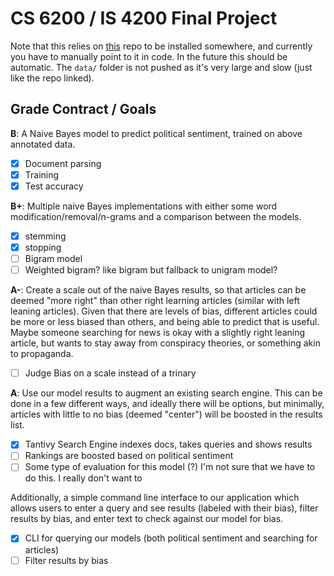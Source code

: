# CS 6200 / IS 4200 Final Project

Note that this relies on [this](https://github.com/ramybaly/Article-Bias-Prediction) repo to be
installed somewhere, and currently you have to manually point to it in code. In the future this
should be automatic. The `data/` folder is not pushed as it's very large and slow (just like the
repo linked).

## Grade Contract / Goals
**B**:  A Naive Bayes model to predict political sentiment, trained on above annotated data.
- [x] Document parsing
- [x] Training
- [x] Test accuracy

**B+**:  Multiple naive Bayes implementations with either some word modification/removal/n-grams and
a comparison between the models.
- [x] stemming
- [x] stopping
- [ ] Bigram model
- [ ] Weighted bigram? like bigram but fallback to unigram model?

**A-**:  Create a scale out of the naive Bayes results, so that articles can be deemed "more right"
than other right learning articles (similar with left leaning articles). Given that there are levels
of bias, different articles could be more or less biased than others, and being able to predict that
is useful. Maybe someone searching for news is okay with a slightly right leaning article, but wants
to stay away from conspiracy theories, or something akin to propaganda.
- [ ] Judge Bias on a scale instead of a trinary

**A**:  Use our model results to augment an existing search engine. This can be done in a few
different ways, and ideally there will be options, but minimally, articles with little to no bias
(deemed "center") will be boosted in the results list.
- [x] Tantivy Search Engine indexes docs, takes queries and shows results
- [ ] Rankings are boosted based on political sentiment
- [ ] Some type of evaluation for this model (?) I'm not sure that we have to do this. I really
don't want to

Additionally, a simple command line interface to our application which allows users to enter a query
and see results (labeled with their bias), filter results by bias, and enter text to check against
our model for bias.
- [x] CLI for querying our models (both political sentiment and searching for articles)
- [ ] Filter results by bias
